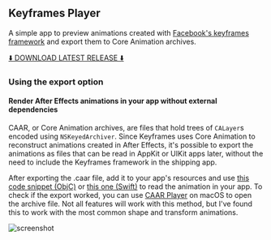 ## Keyframes Player

A simple app to preview animations created with [Facebook's keyframes framework](https://github.com/facebookincubator/Keyframes) and export them to Core Animation archives.

[⬇️ DOWNLOAD LATEST RELEASE ⬇️](https://github.com/insidegui/KeyframesPlayer/releases/latest)

### Using the export option
#### Render After Effects animations in your app without external dependencies

CAAR, or Core Animation archives, are files that hold trees of `CALayer`s encoded using `NSKeyedArchiver`. Since Keyframes uses Core Animation to reconstruct animations created in After Effects, it's possible to export the animations as files that can be read in AppKit or UIKit apps later, without the need to include the Keyframes framework in the shipping app.

After exporting the .caar file, add it to your app's resources and use [this code snippet (ObjC)](https://gist.github.com/insidegui/59a7264a99d794d41236008fcf1e32d3) or [this one (Swift)](https://gist.github.com/insidegui/f63dad60fd9a99cc23f976d0a1283286) to read the animation in your app. To check if the export worked, you can use [CAAR Player](https://github.com/insidegui/CAARPlayer) on macOS to open the archive file. Not all features will work with this method, but I've found this to work with the most common shape and transform animations.

![screenshot](./screenshot.gif)